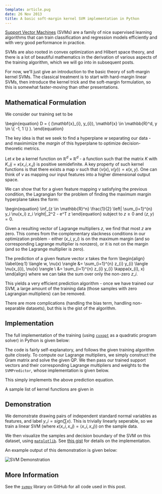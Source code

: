 ```yaml
---
template: article.pug
date: 26 Nov 2013
title: A basic soft-margin kernel SVM implementation in Python
---
```


[Support Vector Machines][] (SVMs) are a family of nice supervised learning
algorithms that can train classification and regression models
efficiently and with very good performance in practice.

SVMs are also rooted in convex optimization and Hilbert space theory,
and there is a lot of beautiful mathematics in the derivation of
various aspects of the training algorithm, which we will go into in
subsequent posts.

For now, we'll just give an introduction to the basic theory of
soft-margin kernel SVMs. The classical treatment is to start with
hard-margin linear SVMs, then introduce the kernel trick and the
soft-margin formulation, so this is somewhat faster-moving than other
presentations.

Mathematical Formulation
------------------------

We consider our training set to be

\begin{equation}
D = \{ (\mathbf{x}\_{i}, y\_{i}), \mathbf{x} \in \mathbb{R}^d, y \in \\{ -1, 1 \\}
\}.
\end{equation}

The key idea is that we seek to find a hyperplane $w$ separating
our data - and maximimize the *margin* of this hyperplane to optimize
decision-theoretic metrics.

Let $\kappa$ be a kernel function on $\mathbb{R}^d \times
\mathbb{R}^d$ - a function such that the matrix $K$ with $K\_{ij} =
\kappa(x\_i, x\_j)$ is positive semidefinite.  A key property of such
kernel functions is that there exists a map $\nu$ such that $\langle
\nu(x), \nu(y) \rangle = \kappa(x, y)$.  One can think of $\nu$ as
mapping our input features into a higher dimensional output space.

We can show that for a given feature mapping $\nu$ satisfying the
previous condition, the Lagrangian for the problem of finding the
maximum margin hyperplane takes the form:

\begin{equation}
\inf\_{z \in \mathbb{R}^n} \frac{1}{2} \\left\| \sum\_{i=1}^{n} y\_i \nu(x\_i)
z\_i \\right\|\_2^2 - e^T z
\end{equation}
subject to $z \geq 0$ and $\langle z, y \rangle = 0$.

Given a resulting vector of Lagrange multipliers $z$, we find that
most $z$ are zero. This comes from the complementary slackness
conditions in our optimization problem - either $(x\_i, y\_i)$ is on the
maximum margin (and so corresponding Lagrange multiplier is nonzero),
or it is not on the margin (and so the Lagrange multiplier is zero).

The prediction of a given feature vector $x$ takes the form
\begin{align}
  \label{eq:1}
  \langle w, \nu(x) \rangle &= \sum\_{i=1}^{n} z\_{i} y\_{i} \langle \nu(x\_{i}),
  \nu(x) \rangle \\
  &= \sum\_{i=1}^{n} z\_{i} y\_{i} \kappa(x\_{i}, x)
\end{align} where we can take the sum over only the non-zero $z\_{i}$.

This yields a very efficient prediction algorithm - once we have
trained our SVM, a large amount of the training data (those samples
with zero Lagrangian multipliers) can be removed.

There are more complications (handling the bias term, handling
non-separable datasets), but this is the gist of the algorithm.

Implementation
--------------

The full implementation of the training (using [`cvxopt`][cvxopt] as a
quadratic program solver) in Python is given below:

<script src="https://gist.github.com/ajtulloch/7655363.js"></script>

The code is fairly self-explanatory, and follows the given training
algorithm quite closely.  To compute our Lagrange multipliers, we
simply construct the Gram matrix and solve the given QP.  We then pass
our trained support vectors and their corresponding Lagrange
multipliers and weights to the `SVMPredictor`, whose implementation is
given below.

<script src="https://gist.github.com/ajtulloch/7655399.js"></script>

This simply implements the above prediction equation.

A sample list of kernel functions are given in

<script src="https://gist.github.com/ajtulloch/7655415.js"></script>

Demonstration
-------------

We demonstrate drawing pairs of independent standard normal variables
as features, and label $y\_i = sign(\sum x)$.  This is trivially
linearly seperable, so we train a linear SVM (where $\kappa(x\_i, x\_j) =
\langle x\_i, x\_j \rangle$) on the sample data.

We then visualize the samples and decision boundary of the SVM on this
dataset, using [`matplotlib`][matplotlib]. See [this gist][] for
details on the implementation.

An example output of this demonstration is given below:

![SVM Demonstration](http://i.imgur.com/yy0oUVk.png)

More Information
----------------

See the [`svmpy`][svmpy] library on GitHub for all code used in this post.

[svmpy]: https://github.com/ajtulloch/svmpy
[this gist]: https://gist.github.com/ajtulloch/7655467
[matplotlib]: http://matplotlib.org/
[cvxopt]: http://cvxopt.org/
[Support Vector Machines]: http://en.wikipedia.org/wiki/Support_vector_machine
